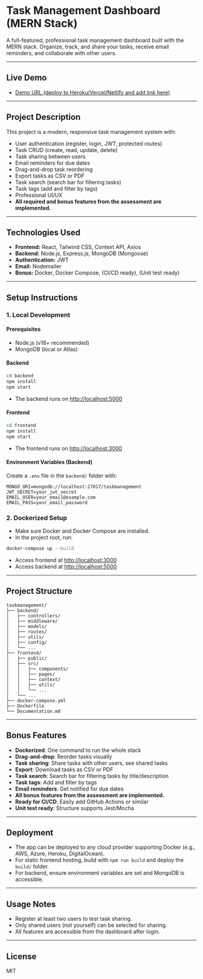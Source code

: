 # Task Management Dashboard (MERN Stack)

A full-featured, professional task management dashboard built with the MERN stack. Organize, track, and share your tasks, receive email reminders, and collaborate with other users.

---

## Live Demo
- [Demo URL (deploy to Heroku/Vercel/Netlify and add link here)](https://your-demo-url.com)

---

## Project Description
This project is a modern, responsive task management system with:
- User authentication (register, login, JWT, protected routes)
- Task CRUD (create, read, update, delete)
- Task sharing between users
- Email reminders for due dates
- Drag-and-drop task reordering
- Export tasks as CSV or PDF
- Task search (search bar for filtering tasks)
- Task tags (add and filter by tags)
- Professional UI/UX
- **All required and bonus features from the assessment are implemented.**

---

## Technologies Used
- **Frontend:** React, Tailwind CSS, Context API, Axios
- **Backend:** Node.js, Express.js, MongoDB (Mongoose)
- **Authentication:** JWT
- **Email:** Nodemailer
- **Bonus:** Docker, Docker Compose, (CI/CD ready), (Unit test ready)

---

## Setup Instructions

### 1. Local Development
#### Prerequisites
- Node.js (v18+ recommended)
- MongoDB (local or Atlas)

#### Backend
```bash
cd backend
npm install
npm start
```
- The backend runs on [http://localhost:5000](http://localhost:5000)

#### Frontend
```bash
cd frontend
npm install
npm start
```
- The frontend runs on [http://localhost:3000](http://localhost:3000)

#### Environment Variables (Backend)
Create a `.env` file in the `backend/` folder with:
```
MONGO_URI=mongodb://localhost:27017/taskmanagement
JWT_SECRET=your_jwt_secret
EMAIL_USER=your_email@example.com
EMAIL_PASS=your_email_password
```

### 2. Dockerized Setup
- Make sure Docker and Docker Compose are installed.
- In the project root, run:
```bash
docker-compose up --build
```
- Access frontend at [http://localhost:3000](http://localhost:3000)
- Access backend at [http://localhost:5000](http://localhost:5000)

---

## Project Structure
```
taskmanagement/
├── backend/
│   ├── controllers/
│   ├── middleware/
│   ├── models/
│   ├── routes/
│   ├── utils/
│   ├── config/
│   └── ...
├── frontend/
│   ├── public/
│   ├── src/
│   │   ├── components/
│   │   ├── pages/
│   │   ├── context/
│   │   ├── utils/
│   │   └── ...
│   └── ...
├── docker-compose.yml
├── Dockerfile
└── Documentation.md
```

---

## Bonus Features
- **Dockerized**: One command to run the whole stack
- **Drag-and-drop**: Reorder tasks visually
- **Task sharing**: Share tasks with other users, see shared tasks
- **Export**: Download tasks as CSV or PDF
- **Task search**: Search bar for filtering tasks by title/description
- **Task tags**: Add and filter by tags
- **Email reminders**: Get notified for due dates
- **All bonus features from the assessment are implemented.**
- **Ready for CI/CD**: Easily add GitHub Actions or similar
- **Unit test ready**: Structure supports Jest/Mocha

---

## Deployment
- The app can be deployed to any cloud provider supporting Docker (e.g., AWS, Azure, Heroku, DigitalOcean).
- For static frontend hosting, build with `npm run build` and deploy the `build/` folder.
- For backend, ensure environment variables are set and MongoDB is accessible.

---

## Usage Notes
- Register at least two users to test task sharing.
- Only shared users (not yourself) can be selected for sharing.
- All features are accessible from the dashboard after login.

---

## License
MIT
